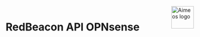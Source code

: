 <a href="https://redbeacon.cl/">
    <img src="https://aimeos.org/fileadmin/template/icons/logo.png" alt="Aimeos logo" title="Aimeos" align="right" height="60" />
</a>

RedBeacon API OPNsense
======================

